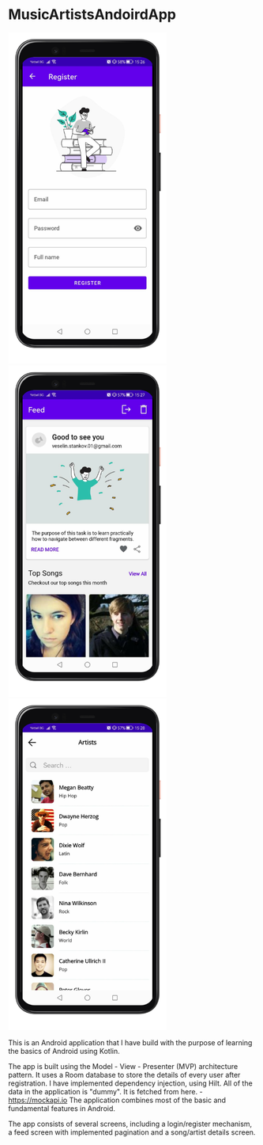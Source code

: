 # MusicArtistsAndoirdApp

<img src="Images/register_screen.png" width="320"> <img src="Images/feed_screen.png" width="320"> <img src="Images/view_all_screen.png" width="320">

This is an Android application that I have build with the purpose of learning the basics of Android using Kotlin.

The app is built using the Model - View - Presenter (MVP) architecture pattern.
It uses a Room database to store the details of every user after registration.
I have implemented dependency injection, using Hilt.
All of the data in the application is "dummy". It is fetched from here. - https://mockapi.io
The application combines most of the basic and fundamental features in Android.

The app consists of several screens, including a login/register mechanism,
a feed screen with implemented pagination and a song/artist details screen.
